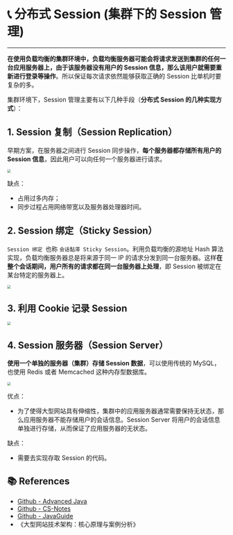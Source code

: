 # 📞 分布式 Session (集群下的 Session 管理)

---

**在使用负载均衡的集群环境中，负载均衡服务器可能会将请求发送到集群的任何一台应用服务器上，由于该服务器没有用户的 Session 信息，那么该用户就需要重新进行登录等操作**。所以保证每次请求依然能够获取正确的 Session 比单机时要复杂的多。

集群环境下，Session 管理主要有以下几种手段（**分布式 Session 的几种实现方式**）：

## 1. Session 复制（Session Replication）

早期方案，在服务器之间进行 Session 同步操作，**每个服务器都存储所有用户的 Session 信息**，因此用户可以向任何一个服务器进行请求。

<img src="https://cs-wiki.oss-cn-shanghai.aliyuncs.com/img/20201124111359.png" style="zoom:50%;" />

缺点：

- 占用过多内存；
- 同步过程占用网络带宽以及服务器处理器时间。

## 2. Session 绑定（Sticky Session）

`Session 绑定 `也称 `会话黏滞 Sticky Session`。利用负载均衡的源地址 Hash 算法实现，负载均衡服务器总是将来源于同一 IP 的请求分发到同一台服务器。这样**在整个会话期间，用户所有的请求都在同一台服务器上处理**，即 Session 被绑定在某台特定的服务器上。

<img src="https://cs-wiki.oss-cn-shanghai.aliyuncs.com/img/20201124111834.png" style="zoom:50%;" />

## 3. 利用 Cookie 记录 Session

<img src="https://cs-wiki.oss-cn-shanghai.aliyuncs.com/img/20201124112943.png" style="zoom:50%;" />

## 4. Session 服务器（Session Server）

**使用一个单独的服务器（集群）存储 Session 数据**，可以使用传统的 MySQL，也使用 Redis 或者 Memcached 这种内存型数据库。

<img src="https://cs-wiki.oss-cn-shanghai.aliyuncs.com/img/20201124113034.png" style="zoom:50%;" />

优点：

- 为了使得大型网站具有伸缩性，集群中的应用服务器通常需要保持无状态，那么应用服务器不能存储用户的会话信息。Session Server 将用户的会话信息单独进行存储，从而保证了应用服务器的无状态。

缺点：

- 需要去实现存取 Session 的代码。

## 📚 References

- [Github - Advanced Java](https://doocs.gitee.io/advanced-java/#/./docs/distributed-system/distributed-system-interview)
- [Github - CS-Notes](http://cyc2018.gitee.io/cs-notes/#/notes/分布式?id=一、分布式锁)
- [Github - JavaGuide](https://snailclimb.gitee.io/javaguide/#/docs/system-design/distributed-system/分布式?id=二-分布式事务)
- 《大型网站技术架构：核心原理与案例分析》